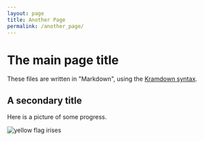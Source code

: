 ```yaml
---
layout: page
title: Another Page
permalink: /another_page/
---
```

# The main page title

These files are written in "Markdown", using the [Kramdown syntax](https://kramdown.gettalong.org/syntax.html).

## A secondary title

Here is a picture of some progress.

![yellow flag irises](../images/iris_pic.jpg 'some irises')
